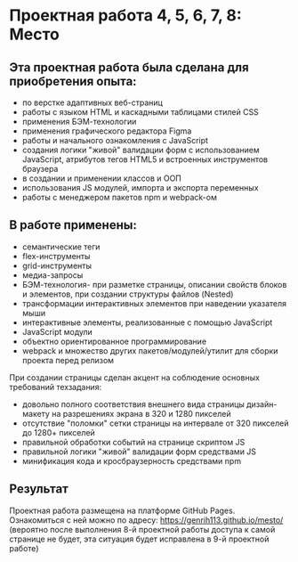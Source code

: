# Проектная работа 4, 5, 6, 7, 8: Место
## Эта проектная работа была сделана для приобретения опыта:
* по верстке адаптивных веб-страниц
* работы с языком HTML и каскадными таблицами стилей CSS
* применения БЭМ-технологии
* применения графического редактора Figma
* работы и начального ознакомления с JavaScript
* создания логики "живой" валидации форм с использованием JavaScript,
атрибутов тегов HTML5 и встроенных инструментов браузера
* в создании и применении классов и ООП
* использования JS модулей, импорта и экспорта переменных
* работы с менеджером пакетов npm и webpack-ом
## В работе применены:
* семантические теги
* flex-инструменты
* grid-инструменты
* медиа-запросы
* БЭМ-технология- при разметке страницы, описании свойств
блоков и элементов, при создании структуры файлов (Nested)
* трансформации интерактивных элементов при наведении указателя мыши
* интерактивные элементы, реализованные с помощью JavaScript
* JavaScript модули
* объектно ориентированное программирование
* webpack и множество других пакетов/модулей/утилит для сборки проекта перед релизом

При создании страницы сделан акцент на соблюдение основных
требований техзадания:
* довольно полного соответствия внешнего вида страницы дизайн-макету
на разрешениях экрана в 320 и 1280 пикселей
* отсутствие "поломки" сетки страницы на интервале от 320 пикселей
до 1280+ пикселей
* правильной обработки событий на странице скриптом JS
* правильной логики "живой" валидации форм средствами JS
* минификация кода и кросбраузерность средствами npm

## Результат
Проектная работа размещена на платформе GitHub Pages.
Ознакомиться с ней можно по адресу: https://genrih113.github.io/mesto/
(вероятно после выполнения 8-й проектной работы доступа к самой странице не будет,
эта ситуация будет исправлена в 9-й проектной работе)
